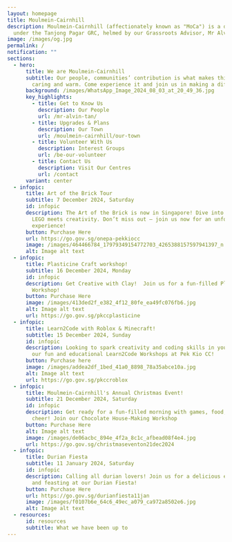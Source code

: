 ```yaml
---
layout: homepage
title: Moulmein-Cairnhill
description: Moulmein-Cairnhill (affectionately known as "MoCa") is a division
  under the Tanjong Pagar GRC, helmed by our Grassroots Advisor, Mr Alvin Tan.
image: /images/og.jpg
permalink: /
notification: ""
sections:
  - hero:
      title: We are Moulmein-Cairnhill
      subtitle: Our people, communities’ contribution is what makes this town special,
        caring and warm. Come experience it and join us in making a difference.
      background: /images/WhatsApp_Image_2024_08_03_at_20_49_36.jpg
      key_highlights:
        - title: Get to Know Us
          description: Our People
          url: /mr-alvin-tan/
        - title: Upgrades & Plans
          description: Our Town
          url: /moulmein-cairnhill/our-town
        - title: Volunteer With Us
          description: Interest Groups
          url: /be-our-volunteer
        - title: Contact Us
          description: Visit Our Centres
          url: /contact
      variant: center
  - infopic:
      title: Art of the Brick Tour
      subtitle: 7 December 2024, Saturday
      id: infopic
      description: The Art of the Brick is now in Singapore! Dive into a world where
        LEGO meets creativity. Don’t miss out – join us now for an unforgettable
        experience!
      button: Purchase Here
      url: https://go.gov.sg/onepa-pekkiocc
      image: /images/464466784_17979349154772703_4265388157597941397_n.jpg
      alt: Image alt text
  - infopic:
      title: Plasticine Craft workshop!
      subtitle: 16 December 2024, Monday
      id: infopic
      description: Get Creative with Clay!  Join us for a fun-filled Plasticine Craft
        Workshop!
      button: Purchase Here
      image: /images/413ded2f_e382_4f12_80fe_ea49fc076fb6.jpg
      alt: Image alt text
      url: https://go.gov.sg/pkccplasticine
  - infopic:
      title: Learn2Code with Roblox & Minecraft!
      subtitle: 15 December 2024, Sunday
      id: infopic
      description: Looking to spark creativity and coding skills in your kids? Join
        our fun and educational Learn2Code Workshops at Pek Kio CC!
      button: Purchase here
      image: /images/addea2df_1bed_41a0_8898_78a35abce10a.jpg
      alt: Image alt text
      url: https://go.gov.sg/pkccroblox
  - infopic:
      title: Moulmein-Cairnhill's Annual Christmas Event!
      subtitle: 21 December 2024, Saturday
      id: infopic
      description: Get ready for a fun-filled morning with games, food, and festive
        cheer! Join our Chocolate House-Making Workshop
      button: Purchase Here
      alt: Image alt text
      image: /images/de06acbc_894e_4f2a_8c1c_afbead08f4e4.jpg
      url: https://go.gov.sg/christmaseventon21dec2024
  - infopic:
      title: Durian Fiesta
      subtitle: 11 January 2024, Saturday
      id: infopic
      description: Calling all durian lovers! Join us for a delicious evening of fun
        and feasting at our Durian Fiesta!
      button: Purchase Here
      url: https://go.gov.sg/durianfiesta11jan
      image: /images/f0107b6e_64c6_49ec_a079_ca972a8502e6.jpg
      alt: Image alt text
  - resources:
      id: resources
      subtitle: What we have been up to
---
```

